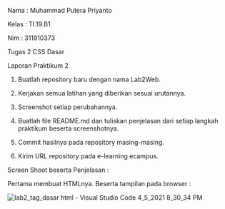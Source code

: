 Nama : Muhammad Putera Priyanto

Kelas : TI.19.B1

Nim : 311910373

Tugas 2 CSS Dasar

Laporan Praktikum 2

1. Buatlah repository baru dengan nama Lab2Web.
  
2. Kerjakan semua latihan yang diberikan sesuai urutannya.

3. Screenshot setiap perubahannya.

4. Buatlah file README.md dan tuliskan penjelasan dari setiap langkah praktikum beserta screenshotnya.

5. Commit hasilnya pada repository masing-masing.

6. Kirim URL repository pada e-learning ecampus.

Screen Shoot beserta Penjelasan :

Pertama membuat HTMLnya. Beserta tampilan pada browser :

![lab2_tag_dasar html - Visual Studio Code 4_5_2021 8_30_34 PM](https://user-images.githubusercontent.com/81774141/113579002-e1ceb280-964d-11eb-8acd-0d0d452b4457.png)

